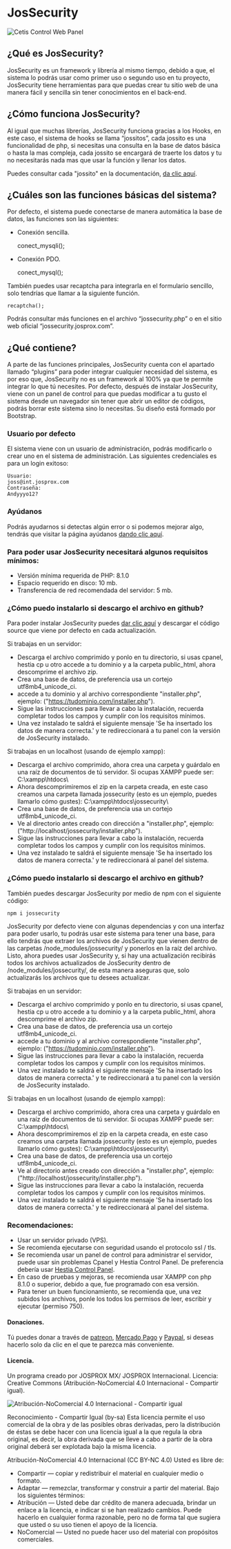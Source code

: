 # JosSecurity

<img src="./resourses/img/logo%20azul/cover.png" alt="Cetis Control Web Panel"/>

## ¿Qué es JosSecurity?

JosSecurity es un framework y librería al mismo tiempo, debido a que, el sistema lo podrás usar como primer uso o segundo uso en tu proyecto, JosSecurity tiene herramientas para que puedas crear tu sitio web de una manera fácil y sencilla sin tener conocimientos en el back-end.

## ¿Cómo funciona JosSecurity?

Al igual que muchas librerías, JosSecurity funciona gracias a los Hooks, en este caso, el sistema de hooks se llama “jossitos”, cada jossito es una funcionalidad de php, si necesitas una consulta en la base de datos básica o hasta la mas compleja, cada jossito se encargará de traerte los datos y tu no necesitarás nada mas que usar la función y llenar los datos.

Puedes consultar cada "jossito" en la documentación, <a href="https://jossecurity.josprox.com/documentacion">da clic aquí</a>.

## ¿Cuáles son las funciones básicas del sistema?

Por defecto, el sistema puede conectarse de manera automática la base de datos, las funciones son las siguientes:

-	Conexión sencilla.

	conect_mysqli();

-	Conexión PDO.

	conect_mysql();


También puedes usar recaptcha para integrarla en el formulario sencillo, solo tendrías que llamar a la siguiente función.

	recaptcha();

Podrás consultar más funciones en el archivo “jossecurity.php” o en el sitio web oficial “jossecurity.josprox.com”.

## ¿Qué contiene?

A parte de las funciones principales, JosSecurity cuenta con el apartado llamado “plugins” para poder integrar cualquier necesidad del sistema, es por eso que, JosSecurity no es un framework al 100% ya que te permite integrar lo que tú necesites.
Por defecto, después de instalar JosSecurity, viene con un panel de control para que puedas modificar a tu gusto el sistema desde un navegador sin tener que abrir un editor de códigos, podrás borrar este sistema sino lo necesitas. Su diseño está formado por Bootstrap.

### Usuario por defecto
El sistema viene con un usuario de administración, podrás modificarlo o crear uno en el sistema de administración.
Las siguientes credenciales es para un login exitoso:

	Usuario:
	joss@int.josprox.com
	Contraseña:
	Andyyyo12?

### Ayúdanos
Podrás ayudarnos si detectas algún error o si podemos mejorar algo, tendrás que visitar la página ayúdanos <a href="https://jossecurity.josprox.com/ayudanos/">dando clic aquí</a>.
### Para poder usar JosSecurity necesitará algunos requisitos mínimos:

- Versión mínima requerida de PHP: 8.1.0
- Espacio requerido en disco: 10 mb.
- Transferencia de red recomendada del servidor: 5 mb.

### ¿Cómo puedo instalarlo si descargo el archivo en github?

Para poder instalar JosSecurity puedes <a href="https://github.com/josprox/JosSecurity/releases">dar clic aquí</a> y descargar el código source que viene por defecto en cada actualización.

Si trabajas en un servidor:
- Descarga el archivo comprimido y ponlo en tu directorio, si usas cpanel, hestia cp u otro accede a tu dominio y a la carpeta public_html, ahora descomprime el archivo zip.
- Crea una base de datos, de preferencia usa un cortejo utf8mb4_unicode_ci.
- accede a tu dominio y al archivo correspondiente "installer.php", ejemplo: ("https://tudominio.com/installer.php").
- Sigue las instrucciones para llevar a cabo la instalación, recuerda completar todos los campos y cumplir con los requisitos mínimos.
- Una vez instalado te saldrá el siguiente mensaje 'Se ha insertado los datos de manera correcta.' y te redireccionará a tu panel con la versión de JosSecurity instalado.

Si trabajas en un localhost (usando de ejemplo xampp):
- Descarga el archivo comprimido, ahora crea una carpeta y guárdalo en una raíz de documentos de tú servidor. Si ocupas XAMPP puede ser: C:\xampp\htdocs\
- Ahora descomprimiremos el zip en la carpeta creada, en este caso creamos una carpeta llamada jossecurity (esto es un ejemplo, puedes llamarlo cómo gustes): C:\xampp\htdocs\jossecurity\
- Crea una base de datos, de preferencia usa un cortejo utf8mb4_unicode_ci.
- Ve al directorio antes creado con dirección a "installer.php", ejemplo: ("http://localhost/jossecurity/installer.php").
- Sigue las instrucciones para llevar a cabo la instalación, recuerda completar todos los campos y cumplir con los requisitos mínimos.
- Una vez instalado te saldrá el siguiente mensaje 'Se ha insertado los datos de manera correcta.' y te redireccionará al panel del sistema.

### ¿Cómo puedo instalarlo si descargo el archivo en github?

También puedes descargar JosSecurity por medio de npm con el siguiente código:

	npm i jossecurity

JosSecurity por defecto viene con algunas dependencias y con una interfaz para poder usarlo, tu podrás usar este sistema para tener una base, para ello tendrás que extraer los archivos de JosSecurity que vienen dentro de las carpetas /node_modules/jossecurity/ y ponerlos en la raíz del archivo. Listo, ahora puedes usar JosSecurity y, si hay una actualización recibirás todos los archivos actualizados de JosSecurity dentro de /node_modules/jossecurity/, de esta manera aseguras que, solo actualizarás los archivos que tu desees actualizar.

Si trabajas en un servidor:
- Descarga el archivo comprimido y ponlo en tu directorio, si usas cpanel, hestia cp u otro accede a tu dominio y a la carpeta public_html, ahora descomprime el archivo zip.
- Crea una base de datos, de preferencia usa un cortejo utf8mb4_unicode_ci.
- accede a tu dominio y al archivo correspondiente "installer.php", ejemplo: ("https://tudominio.com/installer.php").
- Sigue las instrucciones para llevar a cabo la instalación, recuerda completar todos los campos y cumplir con los requisitos mínimos.
- Una vez instalado te saldrá el siguiente mensaje 'Se ha insertado los datos de manera correcta.' y te redireccionará a tu panel con la versión de JosSecurity instalado.

Si trabajas en un localhost (usando de ejemplo xampp):
- Descarga el archivo comprimido, ahora crea una carpeta y guárdalo en una raíz de documentos de tú servidor. Si ocupas XAMPP puede ser: C:\xampp\htdocs\
- Ahora descomprimiremos el zip en la carpeta creada, en este caso creamos una carpeta llamada jossecurity (esto es un ejemplo, puedes llamarlo cómo gustes): C:\xampp\htdocs\jossecurity\
- Crea una base de datos, de preferencia usa un cortejo utf8mb4_unicode_ci.
- Ve al directorio antes creado con dirección a "installer.php", ejemplo: ("http://localhost/jossecurity/installer.php").
- Sigue las instrucciones para llevar a cabo la instalación, recuerda completar todos los campos y cumplir con los requisitos mínimos.
- Una vez instalado te saldrá el siguiente mensaje 'Se ha insertado los datos de manera correcta.' y te redireccionará al panel del sistema.

### Recomendaciones:

- Usar un servidor privado (VPS).
- Se recomienda ejecutarse con seguridad usando el protocolo ssl / tls.
- Se recomienda usar un panel de control para administrar el servidor, puede usar sin problemas Cpanel y Hestia Control Panel. De preferencia debería usar <a href="https://hestiacp.com/">Hestia Control Panel</a>.
- En caso de pruebas y mejoras, se recomienda usar XAMPP con php 8.1.0 o superior, debido a que, fue programado con esa versión.
- Para tener un buen funcionamiento, se recomienda que, una vez subidos los archivos, ponle los todos los permisos de leer, escribir y ejecutar (permiso 750).

#### Donaciones.

Tú puedes donar a través de <a href="https://www.patreon.com/jossestrada">patreon</a>, <a href="https://mpago.la/2gsWWYW">Mercado Pago</a> y <a href="http://paypal.me/JOSPROXMX">Paypal</a>, si deseas hacerlo solo da clic en el que te parezca más conveniente.

#### Licencia.

Un programa creado por JOSPROX MX/ JOSPROX Internacional.
Licencia: Creative Commons (Atribución-NoComercial 4.0 Internacional - Compartir igual).

<img src="./resourses/img/byncsa.jpg" alt="Atribución-NoComercial 4.0 Internacional - Compartir igual"/>

Reconocimiento - Compartir Igual (by-sa)
Esta licencia permite el uso comercial de la obra y de las posibles obras derivadas, pero la distribución de éstas se debe hacer con una licencia igual a la que regula la obra original, es decir, la obra derivada que se lleve a cabo a partir de la obra original deberá ser explotada bajo la misma licencia.

Atribución-NoComercial 4.0 Internacional (CC BY-NC 4.0)
Usted es libre de:
- Compartir — copiar y redistribuir el material en cualquier medio o formato.
- Adaptar — remezclar, transformar y construir a partir del material.
Bajo los siguientes términos:
- Atribución — Usted debe dar crédito de manera adecuada, brindar un enlace a la licencia, e indicar si se han realizado cambios. Puede hacerlo en cualquier forma razonable, pero no de forma tal que sugiera que usted o su uso tienen el apoyo de la licencia.
- NoComercial — Usted no puede hacer uso del material con propósitos comerciales.
